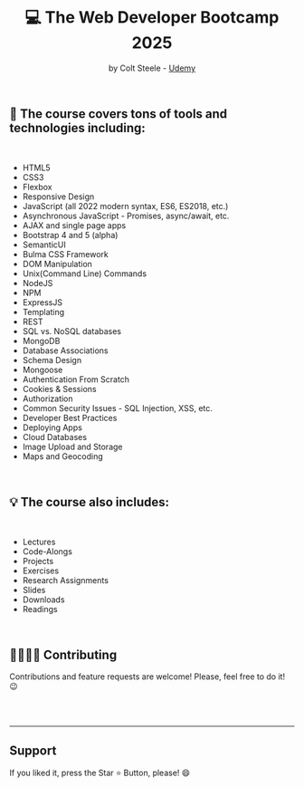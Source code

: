 <h1 align="center"> 💻 The Web Developer Bootcamp 2025 </h1> 

<p align="center">
   by Colt Steele - <a href="https://www.udemy.com/course/the-web-developer-bootcamp/">Udemy</a> 
</p>

<br>

<h2> 📑 The course covers tons of tools and technologies including: </h2>
<br>

* HTML5
* CSS3
* Flexbox
* Responsive Design
* JavaScript (all 2022 modern syntax, ES6, ES2018, etc.)
* Asynchronous JavaScript - Promises, async/await, etc.
* AJAX and single page apps
* Bootstrap 4 and 5 (alpha)
* SemanticUI
* Bulma CSS Framework
* DOM Manipulation
* Unix(Command Line) Commands
* NodeJS
* NPM
* ExpressJS
* Templating
* REST
* SQL vs. NoSQL databases
* MongoDB
* Database Associations
* Schema Design
* Mongoose
* Authentication From Scratch
* Cookies & Sessions
* Authorization
* Common Security Issues - SQL Injection, XSS, etc.
* Developer Best Practices
* Deploying Apps
* Cloud Databases
* Image Upload and Storage
* Maps and Geocoding

<br>
<h2> 💡 The course also includes: </h2>
<br>

* Lectures
* Code-Alongs
* Projects
* Exercises
* Research Assignments
* Slides
* Downloads
* Readings

<br>

## 🫱🏻‍🫲🏻 Contributing
<p> Contributions and feature requests are welcome! Please, feel free to do it! 😉 </p>


<br>

<br>
<hr>
<h2> Support </h2>
<p> If you liked it, press the Star ⭐ Button, please! 😄 </p>

